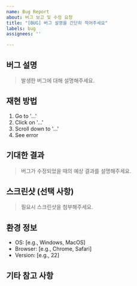 ```yaml
---
name: Bug Report
about: 버그 보고 및 수정 요청
title: "[BUG] 버그 설명을 간단히 적어주세요"
labels: bug
assignees: ''

---
```


## 버그 설명
> 발생한 버그에 대해 설명해주세요.

## 재현 방법
1. Go to '...'
2. Click on '...'
3. Scroll down to '...'
4. See error

## 기대한 결과
> 버그가 수정되었을 때의 예상 결과를 설명해주세요.

## 스크린샷 (선택 사항)
> 필요시 스크린샷을 첨부해주세요.

## 환경 정보
- OS: [e.g., Windows, MacOS]
- Browser: [e.g., Chrome, Safari]
- Version: [e.g., 22]

## 기타 참고 사항
